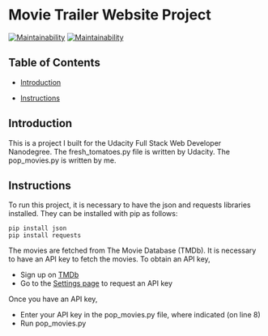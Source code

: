 # Movie Trailer Website Project

[![Maintainability](https://api.codeclimate.com/v1/badges/cb6137214b19210a76b1/maintainability)](https://codeclimate.com/github/aberdean/movie-trailer-website/maintainability)
[![Maintainability](https://api.codeclimate.com/v1/badges/cb6137214b19210a76b1/maintainability)](https://codeclimate.com/github/aberdean/movie-trailer-website/maintainability)

## Table of Contents

* [Introduction](#introduction)

* [Instructions](#instructions)

## Introduction

This is a project I built for the Udacity Full Stack Web Developer Nanodegree.
The fresh_tomatoes.py file is written by Udacity. The pop_movies.py is written
by me.

## Instructions

To run this project, it is necessary to have the json and requests libraries
installed. They can be installed with pip as follows:

```
pip install json
pip install requests
```

The movies are fetched from The Movie Database (TMDb). It is necessary to have
an API key to fetch the movies. To obtain an API key,

* Sign up on [TMDb](https://www.themoviedb.org/account/signup)
* Go to the [Settings page](https://www.themoviedb.org/settings/api) to request
  an API key

Once you have an API key,

* Enter your API key in the pop_movies.py file, where indicated (on line 8)
* Run pop_movies.py